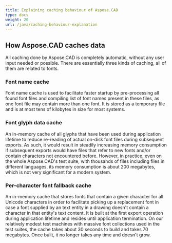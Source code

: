 ```yaml
---
title: Explaining caching behaviour of Aspose.CAD
type: docs
weight: 20
url: /java/caching-behaviour-explanation
---
```



## **How Aspose.CAD caches data**

All caching done by Aspose.CAD is completely automatic, without any user input needed or possible. There are essentially three kinds of caching, all of them are related to fonts.

### **Font name cache**

Font name cache is used to facilitate faster startup by pre-processing all found font files and compiling list of font names present in these files, as one font file may contain more than one font. It is stored as a temporary file and is at most tens of kilobytes in size for most systems.

### **Font glyph data cache**

An in-memory cache of all glyphs that have been used during application lifetime to reduce re-reading of actual on-disk font files during subsequent exports. As such, it would result in steadily increasing memory consumption if subsequent exports would have files that refer to new fonts and/or contain characters not encountered before. However, in practice, even on the whole 
Aspose.CAD's test suite, with thousands of files including files in different languages, its memory consumption is about 200 megabytes, which is not very significant for a modern system.

### **Per-character font fallback cache**

An in-memory cache that stores fonts that contain a given character for all Unicode characters in order to facilitate picking up a replacement font in case a font supplied by an text entity in a drawing doesn't contain a character in that entity's text content. It is built at the first export operation during application lifetime and resides until application termination. On our relatively modest test machines with massive font collections used in the test suites, the cache takes about 30 seconds to build and takes 70 megabytes. Once built, it no longer takes any time and doesn't grow. 

